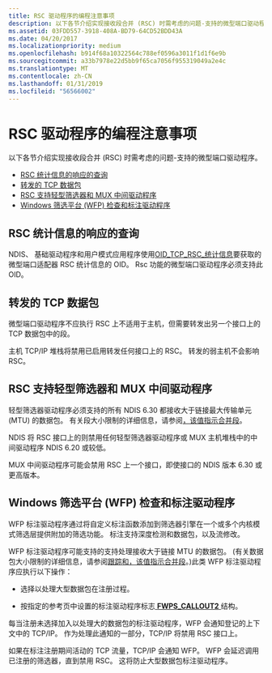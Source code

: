 ```yaml
---
title: RSC 驱动程序的编程注意事项
description: 以下各节介绍实现接收段合并 (RSC) 时需考虑的问题-支持的微型端口驱动程序。
ms.assetid: 03FDD557-3918-408A-BD79-64CD52BDD43A
ms.date: 04/20/2017
ms.localizationpriority: medium
ms.openlocfilehash: b914f68a10322564c788ef0596a3011f1d1f6e9b
ms.sourcegitcommit: a33b7978e22d5bb9f65ca7056f955319049a2e4c
ms.translationtype: MT
ms.contentlocale: zh-CN
ms.lasthandoff: 01/31/2019
ms.locfileid: "56566002"
---
```

# <a name="programming-considerations-for-rsc-drivers"></a>RSC 驱动程序的编程注意事项


以下各节介绍实现接收段合并 (RSC) 时需考虑的问题-支持的微型端口驱动程序。

-   [RSC 统计信息的响应的查询](#responding-to-queries-for-rsc-statistics)
-   [转发的 TCP 数据包](#forwarded-tcp-packets)
-   [RSC 支持轻型筛选器和 MUX 中间驱动程序](#rsc-support-for-lightweight-filters-and-mux-intermediate-drivers)
-   [Windows 筛选平台 (WFP) 检查和标注驱动程序](#windows-filtering-platform-wfp-inspection-and-callout-drivers)

## <a name="responding-to-queries-for-rsc-statistics"></a>RSC 统计信息的响应的查询


NDIS、 基础驱动程序和用户模式应用程序使用[OID\_TCP\_RSC\_统计信息](https://msdn.microsoft.com/library/windows/hardware/hh451929)要获取的微型端口适配器 RSC 统计信息的 OID。 Rsc 功能的微型端口驱动程序必须支持此 OID。

## <a name="forwarded-tcp-packets"></a>转发的 TCP 数据包


微型端口驱动程序不应执行 RSC 上不适用于主机，但需要转发出另一个接口上的 TCP 数据包中的段。

主机 TCP/IP 堆栈将禁用已启用转发任何接口上的 RSC。 转发的弱主机不会影响 RSC。

## <a name="rsc-support-for-lightweight-filters-and-mux-intermediate-drivers"></a>RSC 支持轻型筛选器和 MUX 中间驱动程序


轻型筛选器驱动程序必须支持的所有 NDIS 6.30 都接收大于链接最大传输单元 (MTU) 的数据包。 有关段大小限制的详细信息，请参阅[，该值指示合并段](indicating-coalesced-segments.md)。

NDIS 将 RSC 接口上的则禁用任何轻型筛选器驱动程序或 MUX 主机堆栈中的中间驱动程序 NDIS 6.20 或较低。

MUX 中间驱动程序可能会禁用 RSC 上一个接口，即使接口的 NDIS 版本 6.30 或更高版本。

## <a name="windows-filtering-platform-wfp-inspection-and-callout-drivers"></a>Windows 筛选平台 (WFP) 检查和标注驱动程序


WFP 标注驱动程序通过将自定义标注函数添加到筛选器引擎在一个或多个内核模式筛选层提供附加的筛选功能。 标注支持深度检测和数据包，以及流修改。

WFP 标注驱动程序可能支持的支持处理接收大于链接 MTU 的数据包。 (有关数据包大小限制的详细信息，请参阅[跟踪和，该值指示合并段](https://msdn.microsoft.com/library/windows/hardware/jj853326)。)此类 WFP 标注驱动程序应执行以下操作：

-   选择以处理大型数据包在注册过程。

-   按指定的参考页中设置的标注驱动程序标志[ **FWPS\_CALLOUT2** ](https://msdn.microsoft.com/library/windows/hardware/hh439700)结构。

每当注册未选择加入以处理大的数据包的标注驱动程序，WFP 会通知登记的上下文中的 TCP/IP。 作为处理此通知的一部分，TCP/IP 将禁用 RSC 接口上。

如果在标注注册期间活动的 TCP 流量，TCP/IP 会通知 WFP。 WFP 会延迟调用已注册的筛选器，直到禁用 RSC。 这将防止大型数据包标注驱动程序。

 

 





